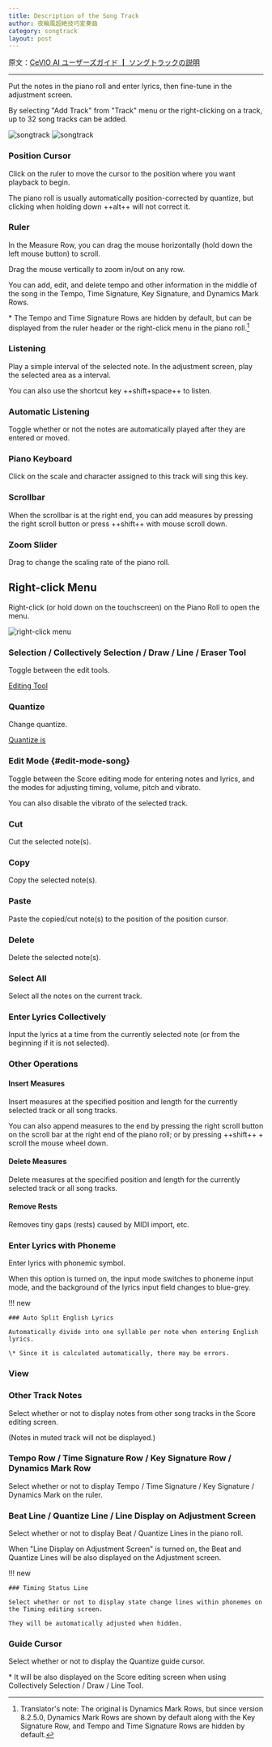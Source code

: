 ```yaml
---
title: Description of the Song Track
author: 夜輪風超絶技巧変奏曲
category: songtrack
layout: post
---
```

原文：[CeVIO AI ユーザーズガイド ┃ ソングトラックの説明](https://cevio.jp/guide/cevio_ai/songtrack/)

---
Put the notes in the piano roll and enter lyrics, then fine-tune in the adjustment screen.

By selecting "Add Track" from "Track" menu or the right-clicking on a track, up to 32 song tracks can be added.

![songtrack](images/songtrack_1.png#only-light)
![songtrack](images/songtrack_1_dark.png#only-dark)

### Position Cursor

Click on the ruler to move the cursor to the position where you want playback to begin.

The piano roll is usually automatically position-corrected by quantize, but clicking when holding down ++alt++ will not correct it.

### Ruler

In the Measure Row, you can drag the mouse horizontally (hold down the left mouse button) to scroll.

Drag the mouse vertically to zoom in/out on any row.

You can add, edit, and delete tempo and other information in the middle of the song in the Tempo, Time Signature, Key Signature, and Dynamics Mark Rows.

\* The Tempo and Time Signature Rows are hidden by default, but can be displayed from the ruler header or the right-click menu in the piano roll.[^1]

### Listening

Play a simple interval of the selected note. In the adjustment screen, play the selected area as a interval.

You can also use the shortcut key ++shift+space++ to listen.

### Automatic Listening

Toggle whether or not the notes are automatically played after they are entered or moved.

### Piano Keyboard

Click on the scale and character assigned to this track will sing this key.

### Scrollbar

When the scrollbar is at the right end, you can add measures by pressing the right scroll button or press ++shift++ with mouse scroll down.

### Zoom Slider

Drag to change the scaling rate of the piano roll.

## Right-click Menu

Right-click (or hold down on the touchscreen) on the Piano Roll to open the menu.

![right-click menu](images/songtrack_2.png)

### Selection / Collectively Selection / Draw / Line / Eraser Tool

Toggle between the edit tools.

[Editing Tool](../edittool)

### Quantize

Change quantize.

[Quantize is](../infopanel#Quantize)

### Edit Mode {#edit-mode-song}

Toggle between the Score editing mode for entering notes and lyrics, and the modes for adjusting timing, volume, pitch and vibrato.

You can also disable the vibrato of the selected track.

### Cut

Cut the selected note(s).

### Copy

Copy the selected note(s).

### Paste

Paste the copied/cut note(s) to the position of the position cursor.

### Delete

Delete the selected note(s).

### Select All

Select all the notes on the current track.

### Enter Lyrics Collectively

Input the lyrics at a time from the currently selected note (or from the beginning if it is not selected).

### Other Operations

#### Insert Measures

Insert measures at the specified position and length for the currently selected track or all song tracks.

You can also append measures to the end by pressing the right scroll button on the scroll bar at the right end of the piano roll; or by pressing ++shift++ + scroll the mouse wheel down.

#### Delete Measures

Delete measures at the specified position and length for the currently selected track or all song tracks.

#### Remove Rests

Removes tiny gaps (rests) caused by MIDI import, etc.

### Enter Lyrics with Phoneme

Enter lyrics with phonemic symbol.

When this option is turned on, the input mode switches to phoneme input mode, and the background of the lyrics input field changes to blue-grey.

!!! new

    ### Auto Split English Lyrics

    Automatically divide into one syllable per note when entering English lyrics.

    \* Since it is calculated automatically, there may be errors.

### View

### Other Track Notes

Select whether or not to display notes from other song tracks in the Score editing screen.

(Notes in muted track will not be displayed.)

### Tempo Row / Time Signature Row / Key Signature Row / Dynamics Mark Row

Select whether or not to display Tempo / Time Signature / Key Signature / Dynamics Mark on the ruler.

### Beat Line / Quantize Line / Line Display on Adjustment Screen

Select whether or not to display Beat / Quantize Lines in the piano roll.

When "Line Display on Adjustment Screen" is turned on, the Beat and Quantize Lines will be also displayed on the Adjustment screen.

!!! new

    ### Timing Status Line

    Select whether or not to display state change lines within phonemes on the Timing editing screen.

    They will be automatically adjusted when hidden.

### Guide Cursor

Select whether or not to display the Quantize guide cursor.

\* It will be also displayed on the Score editing screen when using Collectively Selection / Draw / Line Tool.

[^1]:Translator's note: The original is Dynamics Mark Rows, but since version 8.2.5.0, Dynamics Mark Rows are shown by default along with the Key Signature Row, and Tempo and Time Signature Rows are hidden by default.
